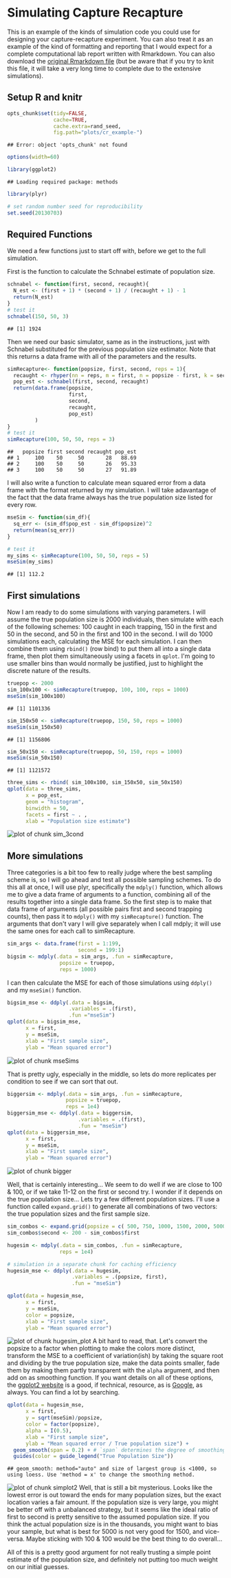 # Simulating Capture Recapture

This is an example of the kinds of simulation code you could use for designing your capture-recapture experiment. You can also treat it as an example of the kind of formatting and reporting that I would expect for a complete computational lab report written with Rmarkdown. You can also download the [original Rmarkdown file](capture_recapture_example.Rmd) (but be aware that if you try to knit this file, it will take a very long time to complete due to the extensive simulations). 

## Setup R and knitr

```r
opts_chunk$set(tidy=FALSE, 
               cache=TRUE, 
               cache.extra=rand_seed, 
               fig.path="plots/cr_example-")
```

```
## Error: object 'opts_chunk' not found
```

```r
options(width=60)

library(ggplot2)
```

```
## Loading required package: methods
```

```r
library(plyr)

# set random number seed for reproducibility
set.seed(20130703)
```



## Required Functions

We need a few functions just to start off with, before we get to the full simulation. 

First is the function to calculate the Schnabel estimate of population size.

```r
schnabel <- function(first, second, recaught){
  N_est <- (first + 1) * (second + 1) / (recaught + 1) - 1
  return(N_est)
}
# test it
schnabel(150, 50, 3)
```

```
## [1] 1924
```

Then we need our basic simulator, same as in the instructions, just with Schnabel substituted for the previous population size estimator. Note that this returns a data frame with all of the parameters and the results.


```r
simRecapture<- function(popsize, first, second, reps = 1){
  recaught <- rhyper(nn = reps, m = first, n = popsize - first, k = second)
  pop_est <- schnabel(first, second, recaught)
  return(data.frame(popsize, 
                    first, 
                    second, 
                    recaught, 
                    pop_est)
         )
}
# test it
simRecapture(100, 50, 50, reps = 3)
```

```
##   popsize first second recaught pop_est
## 1     100    50     50       28   88.69
## 2     100    50     50       26   95.33
## 3     100    50     50       27   91.89
```

I will also write a function to calculate mean squared error from a data frame with the format returned by my simulation. I will take adavantage of the fact that the data frame always has the true population size listed for every row.

```r
mseSim <- function(sim_df){
  sq_err <- (sim_df$pop_est - sim_df$popsize)^2
  return(mean(sq_err))
}

# test it
my_sims <- simRecapture(100, 50, 50, reps = 5)
mseSim(my_sims)
```

```
## [1] 112.2
```

## First simulations
Now I am ready to do some simulations with varying parameters. I will assume the true population size is 2000 individuals, then simulate with each of the following schemes:  100 caught in each trapping, 150 in the first and 50 in the second, and 50 in the first and 100 in the second. I will do 1000 simulations each, calculating the MSE for each simulation. I can then combine them using `rbind()` (row bind) to put them all into a single data frame, then plot them simultaneously using a facets in `qplot`. I'm going to use smaller bins than would normally be justified, just to highlight the discrete nature of the results.


```r
truepop <- 2000
sim_100x100 <- simRecapture(truepop, 100, 100, reps = 1000)
mseSim(sim_100x100)
```

```
## [1] 1101336
```

```r
sim_150x50 <- simRecapture(truepop, 150, 50, reps = 1000)
mseSim(sim_150x50)
```

```
## [1] 1156806
```

```r
sim_50x150 <- simRecapture(truepop, 50, 150, reps = 1000)
mseSim(sim_50x150)
```

```
## [1] 1121572
```

```r
three_sims <- rbind( sim_100x100, sim_150x50, sim_50x150)
qplot(data = three_sims,
      x = pop_est,
      geom = "histogram",
      binwidth = 50,
      facets = first ~ . , 
      xlab = "Population size estimate")
```

![plot of chunk sim_3cond](figure/sim_3cond.png) 

## More simulations
Three categories is a bit too few to really judge where the best sampling scheme is, so I will go ahead and test all possible sampling schemes. To do this all at once, I will use plyr, specifically the `mdply()` function, which allows me to give a data frame of arguments to a function, combining all of the results together into a single data frame. So the first step is to make that data frame of arguments (all possible pairs first and second trapping counts), then pass it to `mdply()` with my `simRecapture()` function. The arguments that don't vary I will give separately when I call mdply; it will use the same ones for each call to simRecapture.

```r
sim_args <- data.frame(first = 1:199,
                       second = 199:1)
bigsim <- mdply(.data = sim_args, .fun = simRecapture,
                 popsize = truepop,
                 reps = 1000)
```

I can then calculate the MSE for each of those simulations using `ddply()` and my `mseSim()` function. 

```r
bigsim_mse <- ddply(.data = bigsim, 
                    .variables = .(first),
                    .fun ="mseSim")
qplot(data = bigsim_mse,
      x = first,
      y = mseSim,
      xlab = "First sample size",
      ylab = "Mean squared error")
```

![plot of chunk mseSims](figure/mseSims.png) 

That is pretty ugly, especially in the middle, so lets do more replicates per condition to see if we can sort that out.


```r
biggersim <- mdply(.data = sim_args, .fun = simRecapture,
                   popsize = truepop,
                   reps = 1e4)
biggersim_mse <- ddply(.data = biggersim, 
                       .variables = .(first),
                       .fun = "mseSim")
qplot(data = biggersim_mse,
      x = first,
      y = mseSim,
      xlab = "First sample size",
      ylab = "Mean squared error")
```

![plot of chunk bigger](figure/bigger.png) 

Well, that is certainly interesting... We seem to do well if we are close to 100 & 100, or if we take 11-12 on the first or second try. I wonder if it depends on the true population size... Lets try a few different population sizes. I'll use a function called `expand.grid()` to generate all combinations of two vectors: the true population sizes and the first sample size. 


```r
sim_combos <- expand.grid(popsize = c( 500, 750, 1000, 1500, 2000, 5000), first = 1:199)
sim_combos$second <- 200 - sim_combos$first 

hugesim <- mdply(.data = sim_combos, .fun = simRecapture,
                 reps = 1e4)
```

```r
# simulation in a separate chunk for caching efficiency
hugesim_mse <- ddply(.data = hugesim, 
                     .variables = .(popsize, first),
                     .fun = "mseSim")

qplot(data = hugesim_mse,
      x = first,
      y = mseSim,
      color = popsize,
      xlab = "First sample size",
      ylab = "Mean squared error")
```

![plot of chunk hugesim_plot](figure/hugesim_plot.png) 
A bit hard to read, that. Let's convert the popsize to a factor when plotting to make the colors more distinct, transform the MSE to a coefficient of variation(ish) by taking the square root and dividing by the true population size, make the data points smaller, fade them by making them partly transparent with the `alpha` argument, and then add on as smoothing function. If you want details on all of these options, the [ggplot2 website](http://docs.ggplot2.org/) is a good, if technical, resource, as is [Google](http://google.com), as always. You can find a lot by searching.


```r
qplot(data = hugesim_mse,
      x = first,
      y = sqrt(mseSim)/popsize,
      color = factor(popsize),
      alpha = I(0.5),
      xlab = "First sample size",
      ylab = "Mean squared error / True population size") +
  geom_smooth(span = 0.2) + # `span` determines the degree of smoothing in curve
  guides(color = guide_legend("True Population Size"))
```

```
## geom_smooth: method="auto" and size of largest group is <1000, so using loess. Use 'method = x' to change the smoothing method.
```

![plot of chunk simplot2](figure/simplot2.png) 
Well, that is still a bit mysterious. Looks like the lowest error is out toward the ends for many population sizes, but the exact location varies a fair amount. If the population size is very large, you might be better off with a unbalanced strategy, but it seems like the ideal ratio of first to second is pretty sensitive to the assumed population size.  If you think the actual population size is in the thousands, you might want to bias your sample, but what is best for 5000 is not very good for 1500, and vice-versa. Maybe sticking with 100 & 100 would be the best thing to do overall... 

All of this is a pretty good argument for not really trusting a simple point estimate of the population size, and definitely not putting too much weight on our initial guesses.
